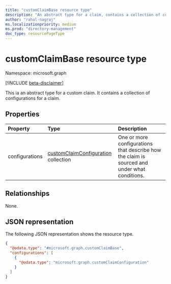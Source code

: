 ```yaml
---
title: "customClaimBase resource type"
description: "An abstract type for a claim, contains a collection of configurations for a claim."
author: "rahul-nagraj"
ms.localizationpriority: medium
ms.prod: "directory-management"
doc_type: resourcePageType
---
```


# customClaimBase resource type

Namespace: microsoft.graph

[!INCLUDE [beta-disclaimer](../../includes/beta-disclaimer.md)]

This ia an abstract type for a custom claim. It contains a collection of configurations for a claim.

## Properties
|Property|Type|Description|
|:---|:---|:---|
|configurations|[customClaimConfiguration](../resources/customclaimconfiguration.md) collection|One or more configurations that describe how the claim is sourced and under what conditions.|

## Relationships
None.

## JSON representation
The following JSON representation shows the resource type.
<!-- {
  "blockType": "resource",
  "@odata.type": "microsoft.graph.customClaimBase"
}
-->
``` json
{
  "@odata.type": "#microsoft.graph.customClaimBase",
  "configurations": [
    {
      "@odata.type": "microsoft.graph.customClaimConfiguration"
    }
  ]
}
```
